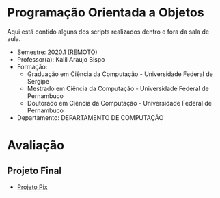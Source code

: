 # Programação Orientada a Objetos

Aqui está contido alguns dos scripts realizados
dentro e fora da sala de aula.

- Semestre: 2020.1 (REMOTO)
- Professor(a): Kalil Araujo Bispo
- Formação:
  - Graduação em Ciência da Computação - Universidade Federal de Sergipe
  - Mestrado em Ciência da Computação - Universidade Federal de Pernambuco
  - Doutorado em Ciência da Computação - Universidade Federal de Pernambuco
- Departamento: DEPARTAMENTO DE COMPUTAÇÃO

# Avaliação

## Projeto Final

- [Projeto Pix](https://github.com/kaellandrade/projeto-pix)
